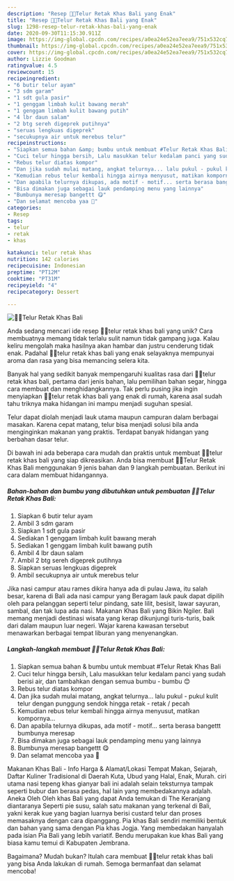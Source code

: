 ```yaml
---
description: "Resep 🍂🍂Telur Retak Khas Bali yang Enak"
title: "Resep 🍂🍂Telur Retak Khas Bali yang Enak"
slug: 1298-resep-telur-retak-khas-bali-yang-enak
date: 2020-09-30T11:15:30.911Z
image: https://img-global.cpcdn.com/recipes/a0ea24e52ea7eea9/751x532cq70/🍂🍂telur-retak-khas-bali-foto-resep-utama.jpg
thumbnail: https://img-global.cpcdn.com/recipes/a0ea24e52ea7eea9/751x532cq70/🍂🍂telur-retak-khas-bali-foto-resep-utama.jpg
cover: https://img-global.cpcdn.com/recipes/a0ea24e52ea7eea9/751x532cq70/🍂🍂telur-retak-khas-bali-foto-resep-utama.jpg
author: Lizzie Goodman
ratingvalue: 4.5
reviewcount: 15
recipeingredient:
- "6 butir telur ayam"
- "3 sdm garam"
- "1 sdt gula pasir"
- "1 genggam limbah kulit bawang merah"
- "1 genggam limbah kulit bawang putih"
- "4 lbr daun salam"
- "2 btg sereh digeprek putihnya"
- "seruas lengkuas digeprek"
- "secukupnya air untuk merebus telur"
recipeinstructions:
- "Siapkan semua bahan &amp; bumbu untuk membuat #Telur Retak Khas Bali"
- "Cuci telur hingga bersih, Lalu masukkan telur kedalam panci yang sudah berisi air, dan tambahkan dengan semua bumbu - bumbu 😊"
- "Rebus telur diatas kompor"
- "Dan jika sudah mulai matang, angkat telurnya... lalu pukul - pukul kulit telur dengan punggung sendok hingga retak - retak / pecah"
- "Kemudian rebus telur kembali hingga airnya menyusut, matikan kompornya..."
- "Dan apabila telurnya dikupas, ada motif - motif... serta berasa bangettt bumbunya meresap"
- "Bisa dimakan juga sebagai lauk pendamping menu yang lainnya"
- "Bumbunya meresap bangettt 😋"
- "Dan selamat mencoba yaa 🤗"
categories:
- Resep
tags:
- telur
- retak
- khas

katakunci: telur retak khas 
nutrition: 142 calories
recipecuisine: Indonesian
preptime: "PT12M"
cooktime: "PT31M"
recipeyield: "4"
recipecategory: Dessert

---
```



![🍂🍂Telur Retak Khas Bali](https://img-global.cpcdn.com/recipes/a0ea24e52ea7eea9/751x532cq70/🍂🍂telur-retak-khas-bali-foto-resep-utama.jpg)

Anda sedang mencari ide resep 🍂🍂telur retak khas bali yang unik? Cara membuatnya memang tidak terlalu sulit namun tidak gampang juga. Kalau keliru mengolah maka hasilnya akan hambar dan justru cenderung tidak enak. Padahal 🍂🍂telur retak khas bali yang enak selayaknya mempunyai aroma dan rasa yang bisa memancing selera kita.

Banyak hal yang sedikit banyak mempengaruhi kualitas rasa dari 🍂🍂telur retak khas bali, pertama dari jenis bahan, lalu pemilihan bahan segar, hingga cara membuat dan menghidangkannya. Tak perlu pusing jika ingin menyiapkan 🍂🍂telur retak khas bali yang enak di rumah, karena asal sudah tahu triknya maka hidangan ini mampu menjadi suguhan spesial.

Telur dapat diolah menjadi lauk utama maupun campuran dalam berbagai masakan. Karena cepat matang, telur bisa menjadi solusi bila anda menginginkan makanan yang praktis. Terdapat banyak hidangan yang berbahan dasar telur.


Di bawah ini ada beberapa cara mudah dan praktis untuk membuat 🍂🍂telur retak khas bali yang siap dikreasikan. Anda bisa membuat 🍂🍂Telur Retak Khas Bali menggunakan 9 jenis bahan dan 9 langkah pembuatan. Berikut ini cara dalam membuat hidangannya.

<!--inarticleads1-->

##### Bahan-bahan dan bumbu yang dibutuhkan untuk pembuatan 🍂🍂Telur Retak Khas Bali:

1. Siapkan 6 butir telur ayam
1. Ambil 3 sdm garam
1. Siapkan 1 sdt gula pasir
1. Sediakan 1 genggam limbah kulit bawang merah
1. Sediakan 1 genggam limbah kulit bawang putih
1. Ambil 4 lbr daun salam
1. Ambil 2 btg sereh digeprek putihnya
1. Siapkan seruas lengkuas digeprek
1. Ambil secukupnya air untuk merebus telur


Jika nasi campur atau rames dikira hanya ada di pulau Jawa, itu salah besar, karena di Bali ada nasi campur yang Beragam lauk pauk dapat dipilih oleh para pelanggan seperti telur pindang, sate lilit, besisit, lawar sayuran, sambal, dan tak lupa ada nasi. Makanan Khas Bali yang Bikin Ngiler. Bali memang menjadi destinasi wisata yang kerap dikunjungi turis-turis, baik dari dalam maupun luar negeri. Wajar karena kawasan tersebut menawarkan berbagai tempat liburan yang menyenangkan. 

<!--inarticleads2-->

##### Langkah-langkah membuat 🍂🍂Telur Retak Khas Bali:

1. Siapkan semua bahan &amp; bumbu untuk membuat #Telur Retak Khas Bali
1. Cuci telur hingga bersih, Lalu masukkan telur kedalam panci yang sudah berisi air, dan tambahkan dengan semua bumbu - bumbu 😊
1. Rebus telur diatas kompor
1. Dan jika sudah mulai matang, angkat telurnya... lalu pukul - pukul kulit telur dengan punggung sendok hingga retak - retak / pecah
1. Kemudian rebus telur kembali hingga airnya menyusut, matikan kompornya...
1. Dan apabila telurnya dikupas, ada motif - motif... serta berasa bangettt bumbunya meresap
1. Bisa dimakan juga sebagai lauk pendamping menu yang lainnya
1. Bumbunya meresap bangettt 😋
1. Dan selamat mencoba yaa 🤗


Makanan Khas Bali - Info Harga &amp; Alamat/Lokasi Tempat Makan, Sejarah, Daftar Kuliner Tradisional di Daerah Kuta, Ubud yang Halal, Enak, Murah. ciri utama nasi tepeng khas gianyar bali ini adalah selain teksturnya tampak seperti bubur dan berasa pedas, hal lain yang membedakannya adalah. Aneka Oleh Oleh khas Bali yang dapat Anda temukan di The Keranjang diantaranya Seperti pie susu, salah satu makanan yang terkenal di Bali, yakni kerak kue yang bagian luarnya berisi custard telur dan proses memasaknya dengan cara dipanggang. Pia khas Bali sendiri memiliki bentuk dan bahan yang sama dengan Pia khas Jogja. Yang membedakan hanyalah pada isian Pia Bali yang lebih variatif. Bendu merupakan kue khas Bali yang biasa kamu temui di Kabupaten Jembrana. 

Bagaimana? Mudah bukan? Itulah cara membuat 🍂🍂telur retak khas bali yang bisa Anda lakukan di rumah. Semoga bermanfaat dan selamat mencoba!
